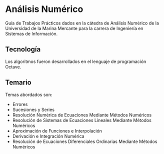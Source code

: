 # Análisis Numérico

Guía de Trabajos Prácticos dados en la cátedra de Análisis Numérico de la Universidad de la Marina Mercante para la carrera de Ingeniería en Sistemas de Información.

## Tecnología

Los algoritmos fueron desarrollados en el lenguaje de programación Octave.

## Temario

Temas abordados son:
 
- Errores
- Sucesiones y Series
- Resolución Numérica de Ecuaciones Mediante Métodos Numéricos
- Resolución de Sistemas de Ecuaciones Lineales Mediante Métodos Numéricos
- Aproximación de Funciones e Interpolación
- Derivación e Integración Numérica
- Resolución de Ecuaciones Diferenciales Ordinarias Mediante Métodos Numéricos